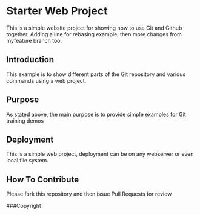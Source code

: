 # Starter Web Project

This is a simple website project for
showing how to use Git and Github together.
Adding a line for rebasing example, then more
changes from myfeature branch too.

## Introduction

This example is to show different parts
of the Git repository and various commands
using a web project.

## Purpose

As stated above, the main purpose is to provide
simple examples for Git training demos

## Deployment

This is a simple web project, deployment can
be on any webserver or even local file system.

## How To Contribute

Please fork this repository and then issue Pull Requests
for review

###Copyright